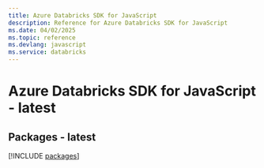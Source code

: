 ```yaml
---
title: Azure Databricks SDK for JavaScript
description: Reference for Azure Databricks SDK for JavaScript
ms.date: 04/02/2025
ms.topic: reference
ms.devlang: javascript
ms.service: databricks
---
```

# Azure Databricks SDK for JavaScript - latest
## Packages - latest
[!INCLUDE [packages](databricks-index.md)]